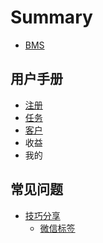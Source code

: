 # Summary

* [BMS](README.md)

## 用户手册

* [注册](yong-hu-shou-ce/zhu-ce.md)
* [任务](yong-hu-shou-ce/ren-wu.md)
* [客户](yong-hu-shou-ce/ke-hu.md)
* 收益
* 我的

## 常见问题

* [技巧分享](chang-jian-wen-ti/ji-qiao-fen-xiang.md)
  * [微信标签](chang-jian-wen-ti/ji-qiao-fen-xiang/wei-xin-biao-qian.md)

